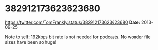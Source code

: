 # 382912173623623680
https://twitter.com/TomFrankly/status/382912173623623680
**Date:** 2013-09-25

Note to self: 192kbps bit rate is not needed for podcasts. No wonder file sizes have been so huge!
